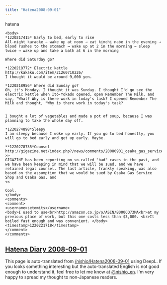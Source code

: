 ```yaml
---
title: "Hatena2008-09-01"
---
```


hatena

```
<body>
*1220217415* Early to bed, early to rise
All-night karaoke → wake up at noon → eat kimchi nabe in the evening → blood rushes to the stomach → wake up at 2 in the morning → sleep twice → wake up and take a bath at 6 in the morning

Where did Saturday go?

*1220218772* Electric kettle
http://kakaku.com/item/21260710226/
I thought it would be around 9,000 yen.

*1220218956* Where did Sunday go?
Oh, it's Monday. I thought it was Sunday. I thought I'd go see the electric kettle when Ito-Yokado opened, open Remember The Milk, and say, "What? Why is there work in today's task? I opened Remember The Milk and thought, "Why is there work in today's task?


I bought a lot of vegetables and made a pot of soup, because I was planning to take the whole day off.

*1220274898*Sleepy
I am sleepy because I woke up early. If you go to bed honestly, you will go to bed early and get up early. Maybe.

**1220278735*Counsel
http://gigazine.net/index.php?/news/comments/20080901_osaka_gas_service2/
>>
GIGAZINE has been reporting on so-called "bad" cases in the past, and we have been keeping in mind that we will be sued, and we have retained legal counsel. The last article, frankly speaking, was also based on the assumption that we would be sued by Osaka Gas Service Shop and Osaka Gas, and
<<

Cool.
</body>
<comments>
<comment>
<username>setomits</username>
<body>I used to use<br>http://amazon.co.jp/o/ASIN/B000CQ73MA<br>at my previous place of work, but this one costs less than $3,000. <br>It boiled fast enough and was convenient. </body>
<timestamp>1220221718</timestamp>
</comment>
</comments>
```


[Hatena Diary 2008-09-01](https://nishiohirokazu.hatenadiary.org/archive/2008/09/01)
---
This page is auto-translated from [/nishio/Hatena2008-09-01](https://scrapbox.io/nishio/Hatena2008-09-01) using DeepL. If you looks something interesting but the auto-translated English is not good enough to understand it, feel free to let me know at [@nishio_en](https://twitter.com/nishio_en). I'm very happy to spread my thought to non-Japanese readers.